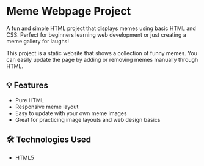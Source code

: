 #  Meme Webpage Project

A fun and simple HTML project that displays memes using basic HTML and CSS. Perfect for beginners learning web development or just creating a meme gallery for laughs!

This project is a static website that shows a collection of funny memes. You can easily update the page by adding or removing memes manually through HTML.

## 💡 Features

- Pure HTML 
- Responsive meme layout 
- Easy to update with your own meme images
- Great for practicing image layouts and web design basics

## 🛠️ Technologies Used

- HTML5




